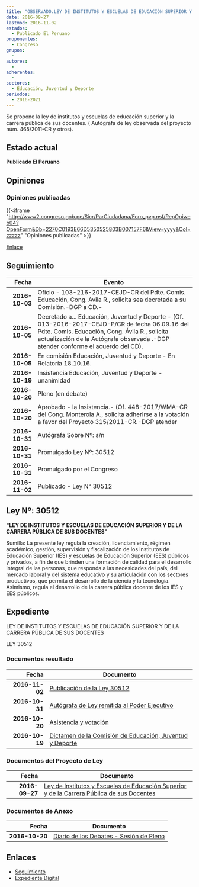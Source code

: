 ```yaml
---
title: "OBSERVADO.LEY DE INSTITUTOS Y ESCUELAS DE EDUCACIÓN SUPERIOR Y DE LA CARRERA PÚBLICA DE SUS DOCENTES"
date: 2016-09-27
lastmod: 2016-11-02
estados: 
  - Publicado El Peruano
proponentes: 
  - Congreso
grupos: 
  - 
autores: 
  - 
adherentes: 
  - 
sectores: 
  - Educación, Juventud y Deporte 
periodos: 
  - 2016-2021
---
```


Se propone la ley de institutos y escuelas de educación superior y la carrera pública de sus docentes. ( Autógrafa de ley observada del proyecto núm. 465/2011-CR y otros).


## Estado actual

**Publicado El Peruano**

## Opiniones

### Opiniones publicadas

{{<iframe "http://www2.congreso.gob.pe/Sicr/ParCiudadana/Foro_pvp.nsf/RepOpiweb04?OpenForm&Db=2270C0193E66D5350525803B007157F6&View=yyyy&Col=zzzzz" "Opiniones publicadas" >}}

[Enlace](http://www2.congreso.gob.pe/Sicr/ParCiudadana/Foro_pvp.nsf/RepOpiweb04?OpenForm&Db=2270C0193E66D5350525803B007157F6&View=yyyy&Col=zzzzz)

## Seguimiento

| Fecha | Evento |
|------:|--------|
| **2016-10-03** | Oficio - 103-216-2017-CEJD-CR del Pdte. Comis. Educación, Cong. Avila R., solicita sea decretada a su Comisión.-DGP a CD.-|
| **2016-10-05** | Decretado a... Educación, Juventud y Deporte - (Of. 013-2016-2017-CEJD-P/CR de fecha 06.09.16 del Pdte. Comis. Educación, Cong. Ávila R., solicita actualización de la Autógrafa observada .-DGP atender conforme el acuerdo del CD).|
| **2016-10-05** | En comisión Educación, Juventud y Deporte - En Relatoría 18.10.16.|
| **2016-10-19** | Insistencia Educación, Juventud y Deporte - unanimidad|
| **2016-10-20** | Pleno (en debate)|
| **2016-10-20** | Aprobado - la Insistencia.- (Of. 448-2017/WMA-CR del Cong. Monterola A., solicita adherirse a la votación a favor del Proyecto 315/2011-CR.-DGP atender|
| **2016-10-31** | Autógrafa Sobre Nº: s/n|
| **2016-10-31** | Promulgado Ley Nº: 30512|
| **2016-10-31** | Promulgado por el Congreso|
| **2016-11-02** | Publicado - Ley N° 30512|

## Ley Nº: 30512

**"LEY DE INSTITUTOS Y ESCUELAS DE EDUCACIÓN SUPERIOR Y DE LA CARRERA PÚBLICA DE SUS DOCENTES"**

Sumilla: La presente ley regula la creación, licenciamiento, régimen académico, gestión, supervisión y fiscalización de los institutos de Educación Superior (IES) y escuelas de Educación Superior (EES) públicos y privados, a fin de que brinden una formación de calidad para el desarrollo integral de las personas, que responda a las necesidades del país, del mercado laboral y del sistema educativo y su articulación con los sectores productivos, que permita el desarrollo de la ciencia y la tecnología. Asimismo, regula el desarrollo de la carrera pública docente de los IES y EES públicos.


## Expediente

LEY DE INSTITUTOS Y ESCUELAS DE EDUCACIÓN SUPERIOR Y DE LA CARRERA PÚBLICA DE SUS DOCENTES

LEY 30512


### Documentos resultado

| Fecha | Documento |
|------:|--------|
| **2016-11-02** | [Publicación de la Ley 30512](http://www.leyes.congreso.gob.pe/Documentos/2016_2021/ADLP/Normas_Legales/30512-LEY.pdf) |
| **2016-10-31** | [Autógrafa de Ley remitida al Poder Ejecutivo](http://www.leyes.congreso.gob.pe/Documentos/2016_2021/ADLP/Texto_Aprobado/AU0031520161031.pdf) |
| **2016-10-20** | [Asistencia y votación](http://www.leyes.congreso.gob.pe/Documentos/2016_2021/Asistencia_y_Votacion/Proyectos_de_Ley/AV0031520161020.pdf) |
| **2016-10-19** | [Dictamen de la Comisión de Educación, Juventud y Deporte](http://www.leyes.congreso.gob.pe/Documentos/2016_2021/Dictamenes/Proyectos_de_Ley/00315DEC10MAY20161019.pdf) |

### Documentos del Proyecto de Ley

| Fecha | Documento |
|------:|--------|
| **2016-09-27** | [Ley de Institutos y Escuelas de Educación Superior y de la Carrera Pública de sus Docentes](http://www.leyes.congreso.gob.pe/Documentos/2016_2021/Proyectos_de_Ley_y_de_Resoluciones_Legislativas/PL0031520160927..pdf) |

### Documentos de Anexo

| Fecha | Documento |
|------:|--------|
| **2016-10-20** | [Diario de los Debates - Sesión de Pleno](http://www.leyes.congreso.gob.pe/Documentos/2016_2021/ADLP/Diario_Debates/30512_DD.pdf) |

## Enlaces 

- [Seguimiento](http://www2.congreso.gob.pe/Sicr/TraDocEstProc/CLProLey2016.nsf/f7fff46988ca05b1052578e100829cc7/5713c0970b4353f60525803b007952fc?OpenDocument)
- [Expediente Digital](http://www2.congreso.gob.pehttp://www2.congreso.gob.pe/Sicr/TraDocEstProc/CLProLey2016.nsf/f7fff46988ca05b1052578e100829cc7/5713c0970b4353f60525803b007952fc?OpenDocument&Click=05257FB7005EB655.eb71d0cf91d8294e05256cdf006b5706/$Body/0.1C6C)
